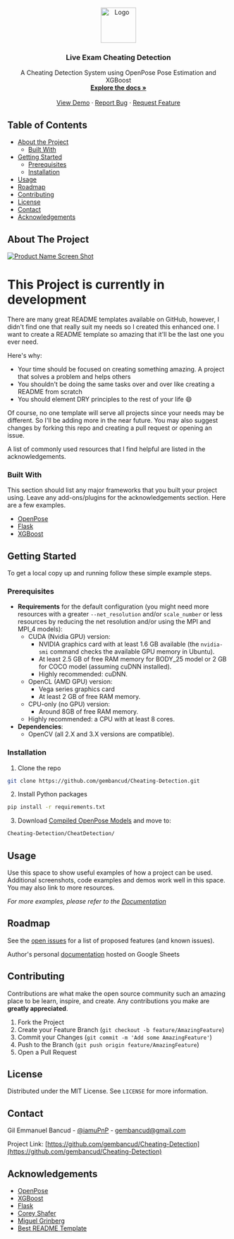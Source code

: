 <!--
*** Thanks for checking out this README Template. If you have a suggestion that would
*** make this better, please fork the repo and create a pull request or simply open
*** an issue with the tag "enhancement".
*** Thanks again! Now go create something AMAZING! :D
-->





<!-- PROJECT SHIELDS -->
<!--
*** I'm using markdown "reference style" links for readability.
*** Reference links are enclosed in brackets [ ] instead of parentheses ( ).
*** See the bottom of this document for the declaration of the reference variables
*** for contributors-url, forks-url, etc. This is an optional, concise syntax you may use.
*** https://www.markdownguide.org/basic-syntax/#reference-style-links
-->

<!-- 
[![Contributors][contributors-shield]][contributors-url]
[![Forks][forks-shield]][forks-url]
[![Stargazers][stars-shield]][stars-url]
[![Issues][issues-shield]][issues-url]
[![MIT License][license-shield]][license-url]
[![LinkedIn][linkedin-shield]][linkedin-url]
-->




<!-- PROJECT LOGO -->
<br />
<p align="center">
  <a href="https://github.com/gembancud/Cheating-Detection">
    <img src="images/logo.png" alt="Logo" width="80" height="80">
  </a>

  <h3 align="center">Live Exam Cheating Detection</h3>

  <p align="center">
    A Cheating Detection System using OpenPose Pose Estimation and XGBoost
    <br />
    <a href="https://github.com/gembancud/Cheating-Detection"><strong>Explore the docs »</strong></a>
    <br />
    <br />
    <a href="https://github.com/gembancud/Cheating-Detection">View Demo</a>
    ·
    <a href="https://github.com/gembancud/Cheating-Detection/issues">Report Bug</a>
    ·
    <a href="https://github.com/gembancud/Cheating-Detection/issues">Request Feature</a>
  </p>
</p>



<!-- TABLE OF CONTENTS -->
## Table of Contents

* [About the Project](#about-the-project)
  * [Built With](#built-with)
* [Getting Started](#getting-started)
  * [Prerequisites](#prerequisites)
  * [Installation](#installation)
* [Usage](#usage)
* [Roadmap](#roadmap)
* [Contributing](#contributing)
* [License](#license)
* [Contact](#contact)
* [Acknowledgements](#acknowledgements)



<!-- ABOUT THE PROJECT -->
## About The Project

[![Product Name Screen Shot][product-screenshot]](https://example.com)

# This Project is currently in development

There are many great README templates available on GitHub, however, I didn't find one that really suit my needs so I created this enhanced one. I want to create a README template so amazing that it'll be the last one you ever need.

Here's why:
* Your time should be focused on creating something amazing. A project that solves a problem and helps others
* You shouldn't be doing the same tasks over and over like creating a README from scratch
* You should element DRY principles to the rest of your life :smile:

Of course, no one template will serve all projects since your needs may be different. So I'll be adding more in the near future. You may also suggest changes by forking this repo and creating a pull request or opening an issue.

A list of commonly used resources that I find helpful are listed in the acknowledgements.

### Built With
This section should list any major frameworks that you built your project using. Leave any add-ons/plugins for the acknowledgements section. Here are a few examples.
* [OpenPose](https://github.com/CMU-Perceptual-Computing-Lab/openpose)
* [Flask](https://flask.palletsprojects.com/en/1.1.x/)
* [XGBoost](https://xgboost.readthedocs.io/en/latest/)




<!-- GETTING STARTED -->
## Getting Started
To get a local copy up and running follow these simple example steps.

### Prerequisites

- **Requirements** for the default configuration (you might need more resources with a greater `--net_resolution` and/or `scale_number` or less resources by reducing the net resolution and/or using the MPI and MPI_4 models):
    - CUDA (Nvidia GPU) version:
        - NVIDIA graphics card with at least 1.6 GB available (the `nvidia-smi` command checks the available GPU memory in Ubuntu).
        - At least 2.5 GB of free RAM memory for BODY_25 model or 2 GB for COCO model (assuming cuDNN installed).
        - Highly recommended: cuDNN.
    - OpenCL (AMD GPU) version:
        - Vega series graphics card
        - At least 2 GB of free RAM memory.
    - CPU-only (no GPU) version:
        - Around 8GB of free RAM memory.
    - Highly recommended: a CPU with at least 8 cores.
- **Dependencies**:
    - OpenCV (all 2.X and 3.X versions are compatible).

### Installation

1. Clone the repo
```sh
git clone https://github.com/gembancud/Cheating-Detection.git
```
2. Install Python packages
```sh
pip install -r requirements.txt
```
3. Download [Compiled OpenPose Models](https://drive.google.com/file/d/1OmsF-PqlyDessAruHpESvOnC89eAl4Vz/view?usp=sharing) and move to:
```sh
Cheating-Detection/CheatDetection/
```



<!-- USAGE EXAMPLES -->
## Usage

Use this space to show useful examples of how a project can be used. Additional screenshots, code examples and demos work well in this space. You may also link to more resources.

_For more examples, please refer to the [Documentation](https://example.com)_



<!-- ROADMAP -->
## Roadmap

See the [open issues](https://github.com/gembancud/Cheating-Detection/issues) for a list of proposed features (and known issues).

Author's personal [documentation](https://github.com/othneildrew/Best-README-Template/blob/master/README.md) hosted on Google Sheets



<!-- CONTRIBUTING -->
## Contributing

Contributions are what make the open source community such an amazing place to be learn, inspire, and create. Any contributions you make are **greatly appreciated**.

1. Fork the Project
2. Create your Feature Branch (`git checkout -b feature/AmazingFeature`)
3. Commit your Changes (`git commit -m 'Add some AmazingFeature'`)
4. Push to the Branch (`git push origin feature/AmazingFeature`)
5. Open a Pull Request



<!-- LICENSE -->
## License

Distributed under the MIT License. See `LICENSE` for more information.



<!-- CONTACT -->
## Contact

Gil Emmanuel Bancud - [@iamuPnP](https://www.facebook.com/iamuPnP) - gembancud@gmail.com

Project Link: [https://github.com/gembancud/Cheating-Detection](https://github.com/gembancud/Cheating-Detection)



<!-- ACKNOWLEDGEMENTS -->
## Acknowledgements
* [OpenPose](https://github.com/CMU-Perceptual-Computing-Lab/openpose)
* [XGBoost](https://github.com/dmlc/xgboost)
* [Flask](https://github.com/pallets/flask)
* [Corey Shafer](https://www.youtube.com/user/schafer5)
* [Miguel Grinberg](https://blog.miguelgrinberg.com/index)
* [Best README Template](https://github.com/othneildrew/Best-README-Template/blob/master/README.md)





<!-- MARKDOWN LINKS & IMAGES -->
<!-- https://www.markdownguide.org/basic-syntax/#reference-style-links -->
[contributors-shield]: https://img.shields.io/github/contributors/othneildrew/Best-README-Template.svg?style=flat-square
[contributors-url]: https://github.com/gembancud/Cheating-Detection/graphs/contributors
[forks-shield]: https://img.shields.io/github/forks/othneildrew/Best-README-Template.svg?style=flat-square
[forks-url]: https://github.com/gembancud/Cheating-Detection/network/members
[stars-shield]: https://img.shields.io/github/stars/othneildrew/Best-README-Template.svg?style=flat-square
[stars-url]: https://github.com/gembancud/Cheating-Detection/stargazers
[issues-shield]: https://img.shields.io/github/issues/othneildrew/Best-README-Template.svg?style=flat-square
[issues-url]: https://github.com/gembancud/Cheating-Detection/issues
[license-shield]: https://img.shields.io/github/license/othneildrew/Best-README-Template.svg?style=flat-square
[license-url]: https://github.com/gembancud/Cheating-Detection/LICENSE.txt
[linkedin-shield]: https://img.shields.io/badge/-LinkedIn-black.svg?style=flat-square&logo=linkedin&colorB=555
[linkedin-url]: https://www.linkedin.com/in/gil-emmanuel-bancud-140502104/
[product-screenshot]: images/screenshot.png
